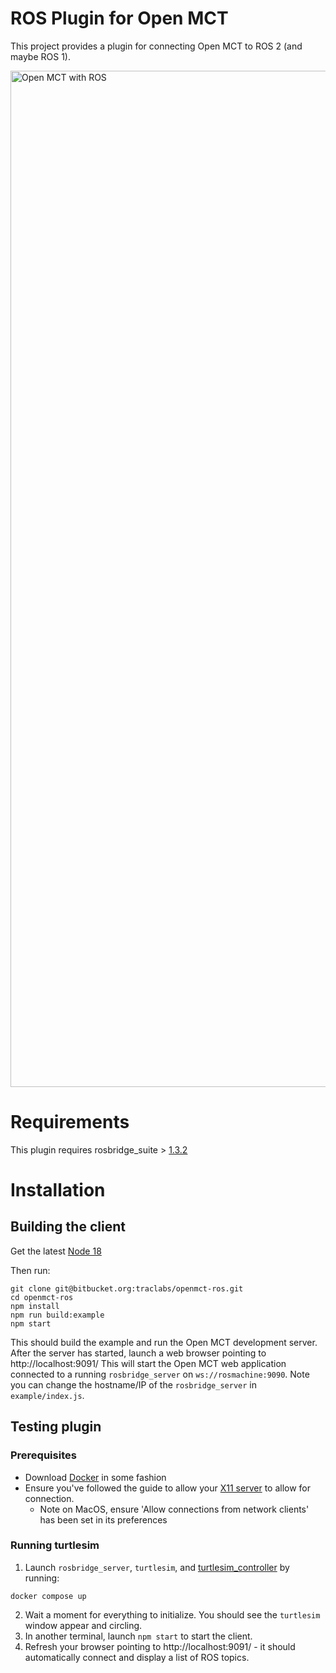 # ROS Plugin for Open MCT
This project provides a plugin for connecting Open MCT to ROS 2 (and maybe ROS 1).

<img width="1626" alt="Open MCT with ROS" src="https://github.com/traclabs/openmct-ros/assets/9853862/643a0aaa-38de-4369-887f-a14ff3cce382">

# Requirements
This plugin requires rosbridge_suite > [1.3.2](https://github.com/RobotWebTools/rosbridge_suite/releases/tag/1.3.2)

# Installation

## Building the client
Get the latest [Node 18](https://nodejs.org/en/download)

Then run:
```
git clone git@bitbucket.org:traclabs/openmct-ros.git
cd openmct-ros
npm install
npm run build:example
npm start
```

This should build the example and run the Open MCT development server. After the server has started, launch a web browser pointing to http://localhost:9091/ 
This will start the Open MCT web application connected to a running `rosbridge_server` on `ws://rosmachine:9090`.
Note you can change the hostname/IP of the `rosbridge_server` in `example/index.js`.

## Testing plugin

### Prerequisites
* Download [Docker](https://www.docker.com/) in some fashion
* Ensure you've followed the guide to allow your [X11 server](http://wiki.ros.org/docker/Tutorials/GUI) to allow for connection.
    * Note on MacOS, ensure 'Allow connections from network clients' has been set in its preferences

### Running turtlesim
1. Launch `rosbridge_server`, `turtlesim`, and [turtlesim_controller](https://github.com/DominikN/ros2_docker_examples) by running:
```
docker compose up
```
2. Wait a moment for everything to initialize. You should see the `turtlesim` window appear and circling.
3. In another terminal, launch `npm start` to start the client.
4. Refresh your browser pointing to http://localhost:9091/ - it should automatically connect and display a list of ROS topics.
